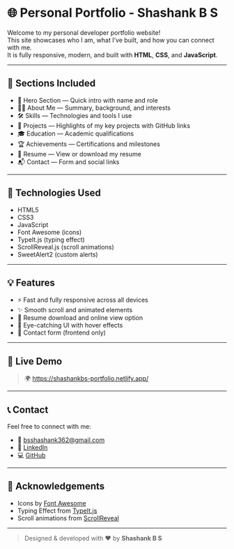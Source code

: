 # 🌐 Personal Portfolio - Shashank B S

Welcome to my personal developer portfolio website!  
This site showcases who I am, what I’ve built, and how you can connect with me.  
It is fully responsive, modern, and built with **HTML**, **CSS**, and **JavaScript**.


---

## 📌 Sections Included

- 👋 Hero Section — Quick intro with name and role
- 🧑‍💻 About Me — Summary, background, and interests
- 🛠 Skills — Technologies and tools I use
- 💼 Projects — Highlights of my key projects with GitHub links
- 🎓 Education — Academic qualifications
- 🏆 Achievements — Certifications and milestones
- 📄 Resume — View or download my resume
- 📬 Contact — Form and social links

---

## 🚀 Technologies Used

- HTML5  
- CSS3  
- JavaScript  
- Font Awesome (icons)  
- TypeIt.js (typing effect)  
- ScrollReveal.js (scroll animations)  
- SweetAlert2 (custom alerts)

---

## 💡 Features

- ⚡ Fast and fully responsive across all devices  
- ✨ Smooth scroll and animated elements  
- 📂 Resume download and online view option  
- 🎯 Eye-catching UI with hover effects  
- 💬 Contact form (frontend only)

---

## 🔗 Live Demo

> 🌍 https://shashankbs-portfolio.netlify.app/

---
## 📞 Contact

Feel free to connect with me:

- 📧 bsshashank362@gmail.com  
- 💼 [LinkedIn](https://www.linkedin.com/in/shashankbs28/)  
- 💻 [GitHub](https://github.com/shashankbs2003)

---

## 🙌 Acknowledgements

- Icons by [Font Awesome](https://fontawesome.com)  
- Typing Effect from [TypeIt.js](https://typeitjs.com)  
- Scroll animations from [ScrollReveal](https://scrollrevealjs.org)

---

> Designed & developed with ❤️ by **Shashank B S**


